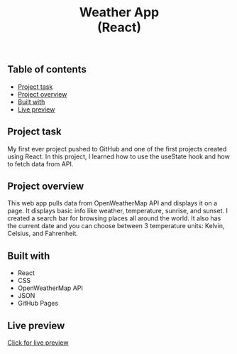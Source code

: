 <h1 align="center">
  Weather App <br/> 
  (React)
</h1>
<br>

## Table of contents

- [Project task](#project-task)
- [Project overview](#project-overview)
- [Built with](#built-with)
- [Live preview](#live-preview)

## Project task

My first ever project pushed to GitHub and one of the first projects created using React. In this project, I learned how to use the useState hook and how to fetch data from API.                                 

## Project overview

This web app pulls data from OpenWeatherMap API and displays it on a page. It displays basic info like weather, temperature, sunrise, and sunset. I created a search bar for browsing places all around the world. It also has the current date and you can choose between 3 temperature units: Kelvin, Celsius, and Fahrenheit.

## Built with

- React
- CSS
- OpenWeatherMap API
- JSON
- GitHub Pages

## Live preview

[Click for live preview](https://jeko10.github.io/Weather-App/)
